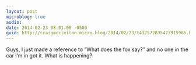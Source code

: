```yaml
---
layout: post
microblog: true
audio: 
date: 2014-02-23 08:01:08 -0500
guid: http://craigmcclellan.micro.blog/2014/02/23/t437572835473915905.html
---
```

Guys, I just made a reference to “What does the fox say?” and no one in the car I’m in got it. What is happening?
